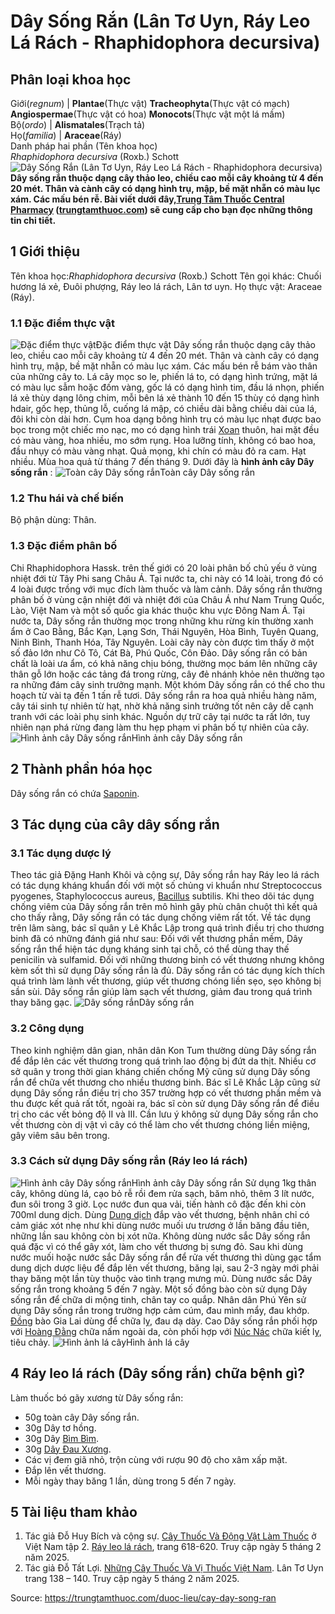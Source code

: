 # Dây Sống Rắn (Lân Tơ Uyn, Ráy Leo Lá Rách - Rhaphidophora decursiva)

Phân loại khoa học  
---  
Giới(_regnum_) |  **Plantae**(Thực vật) **Tracheophyta**(Thực vật có mạch) **Angiospermae**(Thực vật có hoa) **Monocots**(Thực vật một lá mầm)  
Bộ(_ordo_) | **Alismatales**(Trạch tả)  
Họ(_familia_) | **Araceae**(Ráy)  
Danh pháp hai phần (Tên khoa học)  
_Rhaphidophora decursiva_ (Roxb.) Schott  
![Dây Sống Rắn \(Lân Tơ Uyn, Ráy Leo Lá Rách - Rhaphidophora decursiva\)](https://trungtamthuoc.com/images/others/day-song-ran-5283.jpg)
**Dây sống rắn thuộc dạng cây thảo leo, chiều cao mỗi cây khoảng từ 4 đến 20 mét. Thân và cành cây có dạng hình trụ, mập, bề mặt nhẵn có màu lục xám. Các mấu bén rễ. Bài viết dưới đây,[Trung Tâm Thuốc Central Pharmacy](https://trungtamthuoc.com/ "Trung Tâm Thuốc Central Pharmacy") ([trungtamthuoc.com](https://trungtamthuoc.com/ "trungtamthuoc.com")) sẽ cung cấp cho bạn đọc những thông tin chi tiết.**
##  1 Giới thiệu
Tên khoa học:_Rhaphidophora decursiva_ (Roxb.) Schott
Tên gọi khác: Chuối hương lá xẻ, Đuôi phượng, Ráy leo lá rách, Lân tơ uyn.
Họ thực vật: Araceae (Ráy).
### 1.1 Đặc điểm thực vật
![Đặc điểm thực vật](https://trungtamthuoc.com/images/item/day-song-ran-3.jpg)Đặc điểm thực vật
Dây sống rắn thuộc dạng cây thảo leo, chiều cao mỗi cây khoảng từ 4 đến 20 mét.
Thân và cành cây có dạng hình trụ, mập, bề mặt nhẵn có màu lục xám. Các mấu bén rễ bám vào thân của những cây to.
Lá cây mọc so le, phiến lá to, có dạng hình trứng, mặt lá có màu lục sẫm hoặc đốm vàng, gốc lá có dạng hình tim, đầu lá nhọn, phiến lá xẻ thùy dạng lông chim, mỗi bên lá xẻ thành 10 đến 15 thùy có dạng hình hdair, gốc hẹp, thủng lỗ, cuống lá mập, có chiều dài bằng chiều dài của lá, đôi khi còn dài hơn.
Cụm hoa dạng bông hình trụ có màu lục nhạt được bao bọc trong một chiếc mo nạc, mo có dạng hình trái [Xoan](https://trungtamthuoc.com/duoc-lieu/cay-xoan "Xoan") thuôn, hai mặt đều có màu vàng, hoa nhiều, mo sớm rụng. Hoa lưỡng tính, không có bao hoa, đầu nhụy có màu vàng nhạt.
Quả mọng, khi chín có màu đỏ ra cam.
Hạt nhiều.
Mùa hoa quả từ tháng 7 đến tháng 9.
Dưới đây là **hình ảnh cây Dây sống rắn** :
![Toàn cây Dây sống rắn](https://trungtamthuoc.com/images/item/day-song-ran-0.jpg)Toàn cây Dây sống rắn
### 1.2 Thu hái và chế biến
Bộ phận dùng: Thân.
### 1.3 Đặc điểm phân bố
Chi Rhaphidophora Hassk. trên thế giới có 20 loài phân bố chủ yếu ở vùng nhiệt đới từ Tây Phi sang Châu Á. Tại nước ta, chi này có 14 loài, trong đó có 4 loài được trồng với mục đích làm thuốc và làm cảnh.
Dây sống rắn thường phân bố ở vùng cận nhiệt đới và nhiệt đới của Châu Á như Nam Trung Quốc, Lào, Việt Nam và một số quốc gia khác thuộc khu vực Đông Nam Á. Tại nước ta, Dây sống rắn thường mọc trong những khu rừng kín thường xanh ẩm ở Cao Bằng, Bắc Kạn, Lạng Sơn, Thái Nguyên, Hòa Bình, Tuyên Quang, Ninh Bình, Thanh Hóa, Tây Nguyên. Loài cây này còn được tìm thấy ở một số đảo lớn như Cô Tô, Cát Bà, Phú Quốc, Côn Đảo.
Dây sống rắn có bản chất là loài ưa ẩm, có khả năng chịu bóng, thường mọc bám lên những cây thân gỗ lớn hoặc các tảng đá trong rừng, cây đẻ nhánh khỏe nên thường tạo ra những đám cây sinh trưởng mạnh. Một khóm Dây sống rắn có thể cho thu hoạch từ vài tạ đến 1 tấn rễ tươi.
Dây sống rắn ra hoa quả nhiều hàng năm, cây tái sinh tự nhiên từ hạt, nhờ khả năng sinh trưởng tốt nên cây dễ cạnh tranh với các loài phụ sinh khác.
Nguồn dự trữ cây tại nước ta rất lớn, tuy nhiên nạn phá rừng đang làm thu hẹp phạm vi phân bố tự nhiên của cây.
![Hình ảnh cây Dây sống rắn](https://trungtamthuoc.com/images/item/day-song-ran-1.jpg)Hình ảnh cây Dây sống rắn
##  2 Thành phần hóa học
Dây sống rắn có chứa [Saponin](https://trungtamthuoc.com/hoat-chat/saponin "Saponin").
##  3 Tác dụng của cây dây sống rắn
### 3.1 Tác dụng dược lý
Theo tác giả Đặng Hanh Khôi và cộng sự, Dây sống rắn hay Ráy leo lá rách có tác dụng kháng khuẩn đối với một số chủng vi khuẩn như Streptococcus pyogenes, Staphylococcus aureus, [Bacillus](https://trungtamthuoc.com/hoat-chat/bacillus "Bacillus") subtilis.
Khi theo dõi tác dụng chống viêm của Dây sống rắn trên mô hình gây phù chân chuột thì kết quả cho thấy rằng, Dây sống rắn có tác dụng chống viêm rất tốt.
Về tác dụng trên lâm sàng, bác sĩ quân y Lê Khắc Lập trong quá trình điều trị cho thương binh đã có những đánh giá như sau:
Đối với vết thương phần mềm, Dây sống rắn thể hiện tác dụng kháng sinh tại chỗ, có thể dùng thay thế penicilin và sulfamid. Đối với những thương binh có vết thương nhưng không kèm sốt thì sử dụng Dây sống rắn là đủ.
Dây sống rắn có tác dụng kích thích quá trình làm lành vết thương, giúp vết thương chóng liền sẹo, sẹo không bị sần sùi.
Dây sống rắn giúp làm sạch vết thương, giảm đau trong quá trình thay băng gạc.
![Dây sống rắn](https://trungtamthuoc.com/images/item/day-song-ran-2.jpg)Dây sống rắn
### 3.2 Công dụng
Theo kinh nghiệm dân gian, nhân dân Kon Tum thường dùng Dây sống rắn để đắp lên các vết thương trong quá trình lao động bị đứt da thịt. Nhiều cơ sở quân y trong thời gian kháng chiến chống Mỹ cũng sử dụng Dây sống rắn để chữa vết thương cho nhiều thương binh.
Bác sĩ Lê Khắc Lập cũng sử dụng Dây sống rắn điều trị cho 357 trường hợp có vết thương phần mềm và thu được kết quả rất tốt, ngoài ra, bác sĩ còn sử dụng Dây sống rắn để điều trị cho các vết bỏng độ II và III.
Cần lưu ý không sử dụng Dây sống rắn cho vết thương còn dị vật vì cây có thể làm cho vết thương chóng liền miệng, gây viêm sâu bên trong.
### 3.3 Cách sử dụng Dây sống rắn (Ráy leo lá rách)
![Hình ảnh cây Dây sống rắn](https://trungtamthuoc.com/images/item/day-song-ran-4.jpg)Hình ảnh cây Dây sống rắn
Sử dụng 1kg thân cây, không dùng lá, cạo bỏ rễ rồi đem rửa sạch, băm nhỏ, thêm 3 lít nước, đun sôi trong 3 giờ.
Lọc nước đun qua vải, tiến hành cô đặc đến khi còn 700ml dung dịch.
Dùng [Dung dịch](https://trungtamthuoc.com/bai-viet/dung-dich-thuoc-la-gi-cong-thuc-va-ky-thuat-bao-che-dung-dich-thuoc "Dung dịch") đắp vào vết thương, bệnh nhân chỉ có cảm giác xót nhẹ như khi dùng nước muối ưu trương ở lần băng đầu tiên, những lần sau không còn bị xót nữa.
Không dùng nước sắc Dây sống rắn quá đặc vì có thể gây xót, làm cho vết thương bị sưng đỏ.
Sau khi dùng nước muối hoặc nước sắc Dây sống rắn để rửa vết thương thì dùng gạc tẩm dung dịch dược liệu để đắp lên vết thương, băng lại, sau 2-3 ngày mới phải thay băng một lần tùy thuộc vào tình trạng mưng mủ.
Dùng nước sắc Dây sống rắn trong khoảng 5 đến 7 ngày.
Một số đồng bào còn sử dụng Dây sống rắn để chữa di mộng tinh, chân tay co quắp.
Nhân dân Phú Yên sử dụng Dây sống rắn trong trường hợp cảm cúm, đau mình mẩy, đau khớp.
[Đồng](https://trungtamthuoc.com/hoat-chat/dong "Đồng") bào Gia Lai dùng để chữa lỵ, đau dạ dày.
Cao Dây sống rắn phối hợp với [Hoàng Đằng](https://trungtamthuoc.com/duoc-lieu/hoang-dang "Hoàng Đằng") chữa nấm ngoài da, còn phối hợp với [Núc Nác](https://trungtamthuoc.com/duoc-lieu/nuc-nac "Núc Nác") chữa kiết lỵ, tiêu chảy.
![Hình ảnh lá cây](https://trungtamthuoc.com/images/item/day-song-ran-5.jpg)Hình ảnh lá cây
##  4 Ráy leo lá rách (Dây sống rắn) chữa bệnh gì?
Làm thuốc bó gãy xương từ Dây sống rắn:
  * 50g toàn cây Dây sống rắn.
  * 30g Dây tơ hồng.
  * 30g Dây [Bìm Bìm](https://trungtamthuoc.com/duoc-lieu/bim-bim-72 "Bìm Bìm").
  * 30g [Dây Đau Xương](https://trungtamthuoc.com/duoc-lieu/day-dau-xuong "Dây Đau Xương").
  * Các vị đem giã nhỏ, trộn cùng với rượu 90 độ cho xâm xấp mặt.
  * Đắp lên vết thương.
  * Mỗi ngày thay băng 1 lần, dùng trong 5 đến 7 ngày.


##  5 Tài liệu tham khảo
  1. Tác giả Đỗ Huy Bích và cộng sự. [Cây Thuốc Và Động Vật Làm Thuốc](https://trungtamthuoc.com/bai-viet/doc-online-va-tai-mien-phi-pdf-sach-cay-thuoc-va-dong-vat-lam-thuoc-o-viet-nam "Cây Thuốc Và Động Vật Làm Thuốc") ở Việt Nam tập 2. [Ráy leo lá rách](https://trungtamthuoc.com/upload/pdf/cay-thuoc-va-dong-vat-lam-thuoc-tap-2-trungtamthuoc.com.pdf), trang 618-620. Truy cập ngày 5 tháng 2 năm 2025.
  2. Tác giả Đỗ Tất Lợi. [Những Cây Thuốc Và Vị Thuốc Việt Nam](https://trungtamthuoc.com/duoc-lieu "Những Cây Thuốc Và Vị Thuốc Việt Nam"). Lân Tơ Uyn trang 138 – 140. Truy cập ngày 5 tháng 2 năm 2025.




Source: https://trungtamthuoc.com/duoc-lieu/cay-day-song-ran
